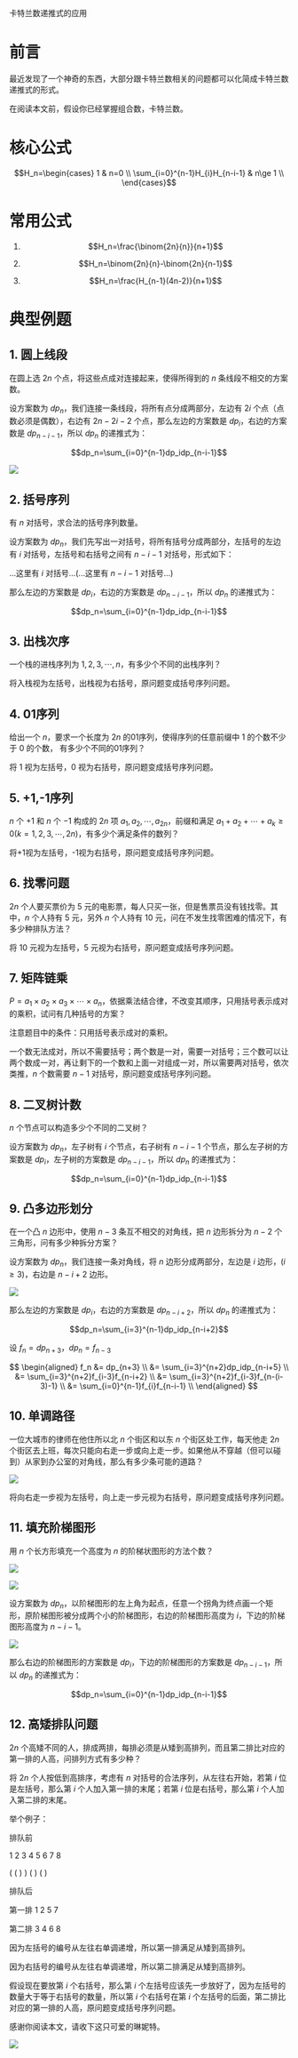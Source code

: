 卡特兰数递推式的应用

# 前言

最近发现了一个神奇的东西，大部分跟卡特兰数相关的问题都可以化简成卡特兰数递推式的形式。

在阅读本文前，假设你已经掌握组合数，卡特兰数。

# 核心公式

$$H_n=\begin{cases}
 1 & n=0 \\
 \sum_{i=0}^{n-1}H_{i}H_{n-i-1} & n\ge 1 \\
\end{cases}$$

# 常用公式

1. $$H_n=\frac{\binom{2n}{n}}{n+1}$$

2. $$H_n=\binom{2n}{n}-\binom{2n}{n-1}$$

3. $$H_n=\frac{H_{n-1}(4n-2)}{n+1}$$

# 典型例题

## 1. 圆上线段

在圆上选 $2n$ 个点，将这些点成对连接起来，使得所得到的 $n$ 条线段不相交的方案数。

设方案数为 $dp_n$，我们连接一条线段，将所有点分成两部分，左边有 $2i$ 个点（点数必须是偶数），右边有 $2n-2i-2$ 个点，那么左边的方案数是 $dp_i$，右边的方案数是 $dp_{n-i-1}$，所以 $dp_n$ 的递推式为：

$$dp_n=\sum_{i=0}^{n-1}dp_idp_{n-i-1}$$

![](./p1.png)

## 2. 括号序列

有 $n$ 对括号，求合法的括号序列数量。

设方案数为 $dp_n$，我们先写出一对括号，将所有括号分成两部分，左括号的左边有 $i$ 对括号，左括号和右括号之间有 $n-i-1$ 对括号，形式如下：

...这里有 $i$ 对括号...(...这里有 $n-i-1$ 对括号...)

那么左边的方案数是 $dp_i$，右边的方案数是 $dp_{n-i-1}$，所以 $dp_n$ 的递推式为：

$$dp_n=\sum_{i=0}^{n-1}dp_idp_{n-i-1}$$

## 3. 出栈次序

一个栈的进栈序列为 $1,2,3,\cdots,n$，有多少个不同的出栈序列？

将入栈视为左括号，出栈视为右括号，原问题变成括号序列问题。

## 4. 01序列

给出一个 $n$，要求一个长度为 $2n$ 的01序列，使得序列的任意前缀中 $1$ 的个数不少于 $0$ 的个数， 有多少个不同的01序列？

将 $1$ 视为左括号，$0$ 视为右括号，原问题变成括号序列问题。

## 5. +1,-1序列

$n$ 个 $+1$ 和 $n$ 个 $-1$ 构成的 $2n$ 项 $a_1,a_2,\cdots,a_{2n}$，前缀和满足 $a_1+a_2+\cdots+a_k\ge 0(k=1,2,3,\cdots,2n)$，有多少个满足条件的数列？

将+1视为左括号，-1视为右括号，原问题变成括号序列问题。

## 6. 找零问题

$2n$ 个人要买票价为 $5$ 元的电影票，每人只买一张，但是售票员没有钱找零。其中，$n$ 个人持有 $5$ 元，另外 $n$ 个人持有 $10$ 元，问在不发生找零困难的情况下，有多少种排队方法？

将 $10$ 元视为左括号，$5$ 元视为右括号，原问题变成括号序列问题。

## 7. 矩阵链乘

$P=a_1\times a_2\times a_3\times \cdots \times a_n$，依据乘法结合律，不改变其顺序，只用括号表示成对的乘积，试问有几种括号的方案？

注意题目中的条件：只用括号表示成对的乘积。

一个数无法成对，所以不需要括号；两个数是一对，需要一对括号；三个数可以让两个数成一对，再让剩下的一个数和上面一对组成一对，所以需要两对括号，依次类推，$n$ 个数需要 $n-1$ 对括号，原问题变成括号序列问题。

## 8. 二叉树计数

$n$ 个节点可以构造多少个不同的二叉树？

设方案数为 $dp_n$，左子树有 $i$ 个节点，右子树有 $n-i-1$ 个节点，那么左子树的方案数是 $dp_i$，左子树的方案数是 $dp_{n-i-1}$，所以 $dp_n$ 的递推式为：

$$dp_n=\sum_{i=0}^{n-1}dp_idp_{n-i-1}$$

## 9. 凸多边形划分

在一个凸 $n$ 边形中，使用 $n-3$ 条互不相交的对角线，把 $n$ 边形拆分为 $n-2$ 个三角形，问有多少种拆分方案？

设方案数为 $dp_n$，我们连接一条对角线，将 $n$ 边形分成两部分，左边是 $i$ 边形，$(i\ge 3)$，右边是 $n-i+2$ 边形。

![](./p2.png)

那么左边的方案数是 $dp_i$，右边的方案数是 $dp_{n-i+2}$，所以 $dp_n$ 的递推式为：

$$dp_n=\sum_{i=3}^{n-1}dp_idp_{n-i+2}$$

设 $f_n=dp_{n+3}$，$dp_n=f_{n-3}$

$$
\begin{aligned}
 f_n &= dp_{n+3} \\
  &= \sum_{i=3}^{n+2}dp_idp_{n-i+5} \\
  &= \sum_{i=3}^{n+2}f_{i-3}f_{n-i+2} \\
  &= \sum_{i=3}^{n+2}f_{i-3}f_{n-(i-3)-1} \\
  &= \sum_{i=0}^{n-1}f_{i}f_{n-i-1} \\
\end{aligned}
$$

## 10. 单调路径
一位大城市的律师在他住所以北 $n$ 个街区和以东 $n$ 个街区处工作，每天他走 $2n$ 个街区去上班，每次只能向右走一步或向上走一步。如果他从不穿越（但可以碰到）从家到办公室的对角线，那么有多少条可能的道路？

![](./p3.png)

将向右走一步视为左括号，向上走一步元视为右括号，原问题变成括号序列问题。

## 11. 填充阶梯图形

用 $n$ 个长方形填充一个高度为 $n$ 的阶梯状图形的方法个数？

![](./p4.png)

![](./p5.png)

设方案数为 $dp_n$，以阶梯图形的左上角为起点，任意一个拐角为终点画一个矩形，原阶梯图形被分成两个小的阶梯图形，右边的阶梯图形高度为 $i$，下边的阶梯图形高度为 $n-i-1$。

![](./p6.png)

那么右边的阶梯图形的方案数是 $dp_i$，下边的阶梯图形的方案数是 $dp_{n-i-1}$，所以 $dp_n$ 的递推式为：

$$dp_n=\sum_{i=0}^{n-1}dp_idp_{n-i-1}$$

## 12. 高矮排队问题

$2n$ 个高矮不同的人，排成两排，每排必须是从矮到高排列，而且第二排比对应的第一排的人高，问排列方式有多少种？

将 $2n$ 个人按低到高排序，考虑有 $n$ 对括号的合法序列，从左往右开始，若第 $i$ 位是左括号，那么第 $i$ 个人加入第一排的末尾；若第 $i$ 位是右括号，那么第 $i$ 个人加入第二排的末尾。

举个例子：

排队前

1 2 3 4 5 6 7 8

( ( ) ) ( ) ( )

排队后

第一排 1 2 5 7

第二排 3 4 6 8

因为左括号的编号从左往右单调递增，所以第一排满足从矮到高排列。

因为右括号的编号从左往右单调递增，所以第二排满足从矮到高排列。

假设现在要放第 $i$ 个右括号，那么第 $i$ 个左括号应该先一步放好了，因为左括号的数量大于等于右括号的数量，所以第 $i$ 个右括号在第 $i$ 个左括号的后面，第二排比对应的第一排的人高，原问题变成括号序列问题。

感谢你阅读本文，请收下这只可爱的琳妮特。

![](./p7.jpg)